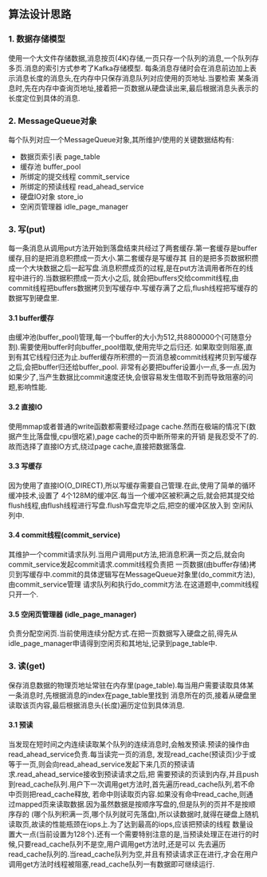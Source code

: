 ## 算法设计思路
### 1. 数据存储模型
使用一个大文件存储数据,消息按页(4K)存储,一页只存一个队列的消息,一个队列存多页.消息的索引方式参考了Kafka存储模型.
每条消息存储时会在消息前边加上表示消息长度的消息头,在内存中只保存消息队列对应使用的页地址.当要检索
某条消息时,先在内存中查询页地址,接着把一页数据从硬盘读出来,最后根据消息头表示的长度定位到具体的消息.
### 2. MessageQueue对象
每个队列对应一个MessageQueue对象,其所维护/使用的关键数据结构有:
 * 数据页索引表 page_table
 * 缓存池 buffer_pool
 * 所绑定的提交线程 commit_service
 * 所绑定的预读线程 read_ahead_service
 * 硬盘IO对象 store_io
 * 空闲页管理器 idle_page_manager
### 3. 写(put)
每一条消息从调用put方法开始到落盘结束共经过了两套缓存.第一套缓存是buffer缓存,目的是把消息积攒成一页大小.第二套缓存是写缓存其
目的是把多页数据积攒成一个大块数据之后一起写盘.消息积攒成页的过程,是在put方法调用者所在的线程中进行的.当数据积攒成一页大小之后,
就会把buffers交给commit线程,由commit线程把buffers数据拷贝到写缓存中.写缓存满了之后,flush线程把写缓存的数据写到硬盘里.
#### 3.1 buffer缓存
由缓冲池(buffer_pool)管理,每一个buffer的大小为512,共8800000个(可随意分割).需要使用buffer时向buffer_pool借取,使用完毕之后归还.
如果取空则阻塞,直到有其它线程归还为止.buffer缓存所积攒的一页消息被commit线程拷贝到写缓存之后,会把buffer归还给buffer_pool.
非常有必要把buffer设置小一点,多一点.因为如果少了,当产生数据比commit速度还快,会很容易发生借取不到而导致阻塞的问题,影响性能.
#### 3.2 直接IO
使用mmap或者普通的write函数都需要经过page cache.然而在极端的情况下(数据产生比落盘慢,cpu很吃紧),page cache的页中断所带来的开销
是我忍受不了的.故而选择了直接IO方式,绕过page cache,直接把数据落盘.
#### 3.3 写缓存
因为使用了直接IO(O_DIRECT),所以写缓存需要自己管理.在此,使用了简单的循环缓冲技术,设置了
4个128M的缓冲区.每当一个缓冲区被积满之后,就会把其提交给flush线程,由flush线程进行写盘.flush写盘完毕之后,把空的缓冲区放入到
空闲队列中.
#### 3.4 commit线程(commit_service)
其维护一个commit请求队列.当用户调用put方法,把消息积满一页之后,就会向commit_service发起commit请求.commit线程负责把
一页数据(由buffer存储)拷贝到写缓存中.commit的具体逻辑写在MessageQueue对象里(do_commit方法),由commit_service管理
请求队列和执行do_commit方法.在这道题中,commit线程只开一个.
#### 3.5 空闲页管理器 (idle_page_manager)
负责分配空闲页.当前使用连续分配方式.在把一页数据写入硬盘之前,得先从idle_page_manager申请得到空闲页和其地址,记录到page_table中.
### 3. 读(get)
保存消息数据的物理页地址常驻在内存里(page_table).每当用户需要读取具体某一条消息时,先根据消息的index在page_table里找到
消息所在的页,接着从硬盘里读取该页内容,最后根据消息头(长度)遍历定位到具体消息.
#### 3.1 预读
当发现在短时间之内连续读取某个队列的连续消息时,会触发预读.预读的操作由read_ahead_service负责.每当读完一页的消息,
发现read_cache(预读页)少于或等于一页,则会向read_ahead_service发起下来几页的预读请求.read_ahead_service接收到预读请求之后,把
需要预读的页读到内存,并且push到read_cache队列.用户下一次调用get方法时,首先遍历read_cache队列,若不命中页则把read_cache释放,
若命中则读取页内容.如果没有命中read_cache,则通过mapped页来读取数据.因为虽然数据是按顺序写盘的,但是队列的页并不是按顺序存的
(哪个队列积满一页,哪个队列就可先落盘),所以读数据时,就得在硬盘上随机读取页,故读的性能瓶颈在iops上.为了达到最高的iops,应该把预读的线程
数量设置大一点(当前设置为128个).还有一个需要特别注意的是,当预读处理正在进行的时候,只要read_cache队列不是空,用户调用get方法时,还是可以
先去遍历read_cache队列的.当read_cache队列为空,并且有预读请求正在进行,才会在用户调用get方法时线程被阻塞,read_cache队列一有数据即可继续运行.


